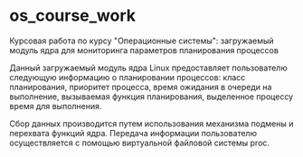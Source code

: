 # os_course_work
Курсовая работа по курсу "Операционные системы": загружаемый модуль ядра для мониторинга параметров планирования процессов

Данный загружаемый модуль ядра Linux предоставляет пользователю следующую информацию о планировании процессов: класс 
планирования, приоритет процесса, время ожидания в очереди на 
выполнение, вызываемая функция планирования, выделенное процессу 
время для выполнения. 

Сбор данных производится путем использования механизма подмены и перехвата функций ядра. 
Передача информации пользователю осуществляется с помощью виртуальной файловой системы 
proc.

